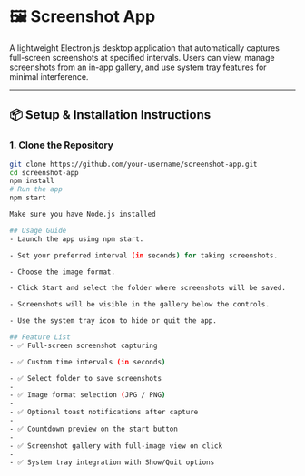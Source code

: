 # 🖼️ Screenshot App

A lightweight Electron.js desktop application that automatically captures full-screen screenshots at specified intervals. Users can view, manage screenshots from an in-app gallery, and use system tray features for minimal interference.

---

## 📦 Setup & Installation Instructions

### 1. Clone the Repository
```bash
git clone https://github.com/your-username/screenshot-app.git
cd screenshot-app
npm install
# Run the app
npm start

Make sure you have Node.js installed

## Usage Guide
- Launch the app using npm start.

- Set your preferred interval (in seconds) for taking screenshots.

- Choose the image format.

- Click Start and select the folder where screenshots will be saved.

- Screenshots will be visible in the gallery below the controls.

- Use the system tray icon to hide or quit the app.

## Feature List
- ✅ Full-screen screenshot capturing

- ✅ Custom time intervals (in seconds)

- ✅ Select folder to save screenshots
- 
- ✅ Image format selection (JPG / PNG)
- 
- ✅ Optional toast notifications after capture
- 
- ✅ Countdown preview on the start button
- 
- ✅ Screenshot gallery with full-image view on click
- 
- ✅ System tray integration with Show/Quit options
